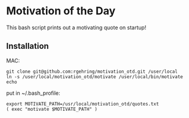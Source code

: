 Motivation of the Day
===================

This bash script prints out a motivating quote on startup!

Installation
-------------

MAC:
```
git clone git@github.com:rgehring/motivation_otd.git /user/local
ln -s /user/local/motivation_otd/motivate /user/local/bin/motivate
echo 

```
put in ~/.bash_profile: 

```
export MOTIVATE_PATH=/usr/local/motivation_otd/quotes.txt
( exec "motivate $MOTIVATE_PATH" )
```


